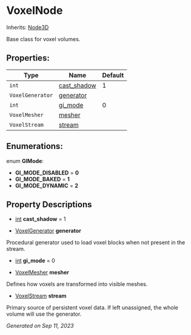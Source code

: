 # VoxelNode

Inherits: [Node3D](https://docs.godotengine.org/en/stable/classes/class_node3d.html)

Base class for voxel volumes.

## Properties: 


Type              | Name                           | Default 
----------------- | ------------------------------ | --------
`int`             | [cast_shadow](#i_cast_shadow)  | 1       
`VoxelGenerator`  | [generator](#i_generator)      |         
`int`             | [gi_mode](#i_gi_mode)          | 0       
`VoxelMesher`     | [mesher](#i_mesher)            |         
`VoxelStream`     | [stream](#i_stream)            |         
<p></p>

## Enumerations: 

enum **GIMode**: 

- **GI_MODE_DISABLED** = **0**
- **GI_MODE_BAKED** = **1**
- **GI_MODE_DYNAMIC** = **2**


## Property Descriptions

- [int](https://docs.godotengine.org/en/stable/classes/class_int.html)<span id="i_cast_shadow"></span> **cast_shadow** = 1


- [VoxelGenerator](VoxelGenerator.md)<span id="i_generator"></span> **generator**

Procedural generator used to load voxel blocks when not present in the stream.

- [int](https://docs.godotengine.org/en/stable/classes/class_int.html)<span id="i_gi_mode"></span> **gi_mode** = 0


- [VoxelMesher](VoxelMesher.md)<span id="i_mesher"></span> **mesher**

Defines how voxels are transformed into visible meshes.

- [VoxelStream](VoxelStream.md)<span id="i_stream"></span> **stream**

Primary source of persistent voxel data. If left unassigned, the whole volume will use the generator.

_Generated on Sep 11, 2023_
